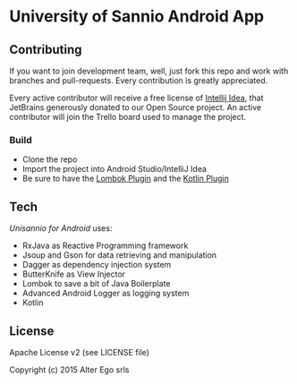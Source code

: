 # University of Sannio Android App

## Contributing

If you want to join development team, well, just fork this repo and work with branches and pull-requests. Every contribution is greatly appreciated.

Every active contributor will receive a free license of [Intellij Idea](https://www.jetbrains.com/idea/), that JetBrains generously donated to our Open Source project. An active contributor will join the Trello board used to manage the project.

### Build
* Clone the repo
* Import the project into Android Studio/IntelliJ Idea
* Be sure to have the [Lombok Plugin](https://plugins.jetbrains.com/plugin/6317) and the [Kotlin Plugin](https://plugins.jetbrains.com/plugin/6954?pr=)


## Tech

_Unisannio for Android_ uses:

* RxJava as Reactive Programming framework
* Jsoup and Gson for data retrieving and manipulation
* Dagger as dependency injection system
* ButterKnife as View Injector
* Lombok to save a bit of Java Boilerplate
* Advanced Android Logger as logging system
* Kotlin

## License

Apache License v2 (see LICENSE file)

Copyright (c) 2015 Alter Ego srls
